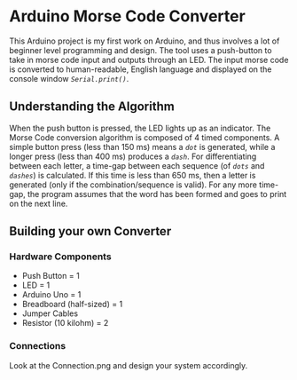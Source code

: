 # Arduino Morse Code Converter

This Arduino project is my first work on Arduino, and thus involves a lot of beginner level programming and design. The tool uses a push-button to take in morse code input and outputs through an LED. The input morse code is converted to human-readable, English language and displayed on the console window *`Serial.print()`*.

## Understanding the Algorithm

When the push button is pressed, the LED lights up as an indicator. The Morse Code conversion algorithm is composed of 4 timed components. A simple button press (less than 150 ms) means a *`dot`* is generated, while a longer press (less than 400 ms) produces a *`dash`*. For differentiating between each letter, a time-gap between each sequence (of *`dots`* and *`dashes`*) is calculated. If this time is less than 650 ms, then a letter is generated (only if the combination/sequence is valid). For any more time-gap, the program assumes that the word has been formed and goes to print on the next line.

## Building your own Converter

### Hardware Components

- Push Button = 1
- LED = 1
- Arduino Uno = 1
- Breadboard (half-sized) = 1
- Jumper Cables
- Resistor (10 kilohm) = 2

### Connections

Look at the Connection.png and design your system accordingly.
